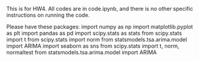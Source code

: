 This is for HW4. All codes are in code.ipynb, and there is no other specific instructions on running the code.

Please have these packages:
import numpy as np
import matplotlib.pyplot as plt
import pandas as pd
import scipy.stats as stats
from scipy.stats import t
from scipy.stats import norm
from statsmodels.tsa.arima.model import ARIMA
import seaborn as sns
from scipy.stats import t, norm, normaltest
from statsmodels.tsa.arima.model import ARIMA